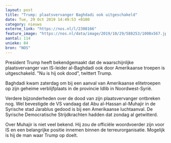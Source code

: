 ```yaml
---
layout: post
title: "Trump: plaatsvervanger Baghdadi ook uitgeschakeld"
date: Tue, 29 Oct 2019 14:49:53 +0100
category: nieuws
externe_link: "https://nos.nl/l/2308166"
feature_image: "https://nos.nl/data/image/2019/10/29/588253/1008x567.jpg"
aantal: 114
unieke: 84
bron: "NOS"
---
```


<p>President Trump heeft bekendgemaakt dat de waarschijnlijke plaatsvervanger van IS-leider al-Baghdadi ook door Amerikaanse troepen is uitgeschakeld. "Nu is hij ook dood", twittert Trump.</p>
<p>Baghdadi kwam zaterdag om bij een aanval van Amerikaanse elitetroepen op zijn geheime verblijfplaats in de provincie Idlib in Noordwest-Syrië.</p>
<p>Verdere bijzonderheden over de dood van zijn plaatsvervanger ontbreken nog. Wel bevestigde de VS vandaag dat Abu al-Hassan al-Muhajir in de Syrische stad Jarablus gedood is bij een Amerikaanse luchtaanval. De Syrische Democratische Strijdkrachten hadden dat zondag al getwitterd.</p>
<p>Over Muhajir is niet veel bekend. Hij zou de officiële woordvoerder zijn voor IS en een belangrijke positie innemen binnen de terreurorganisatie. Mogelijk is hij de man waar Trump op doelt.</p>
